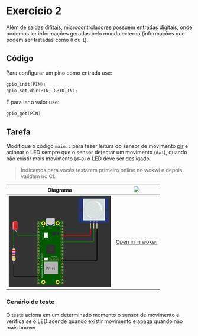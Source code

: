 # Exercício 2

Além de saídas difitais, microcontroladores possuem entradas digitais, onde podemos ler informações geradas pelo mundo externo (informações que podem ser tratadas como `0` ou `1`). 

## Código

Para configurar um pino como entrada use:

```c
gpio_init(PIN);
gpio_set_dir(PIN, GPIO_IN);
```

E para ler o valor use:

``` c
gpio_get(PIN)
```

## Tarefa

Modifique o código `main.c` para fazer leitura do sensor de movimento [pir](https://docs.wokwi.com/pt-BR/parts/wokwi-pir-motion-sensor) e acionar o LED sempre que o sensor detectar um movimento (`d=1`), quando não existir mais movimento (`d=0`) o LED deve ser desligado. 

> Indicamos para vocês testarem primeiro online no wokwi e depois validam no CI.

| Diagrama         | ![](https://docs.wokwi.com/pt-BR/img/logo.svg)                    |
|------------------|-------------------------------------------------------------------|
| ![](diagram.png) | [Open in in wokwi](https://wokwi.com/projects/382387982947858433) |

### Cenário de teste

O teste aciona em um determinado momento o sensor de movimento e verifica se o LED acende quando existir movimento e apaga quando não mais houver.
